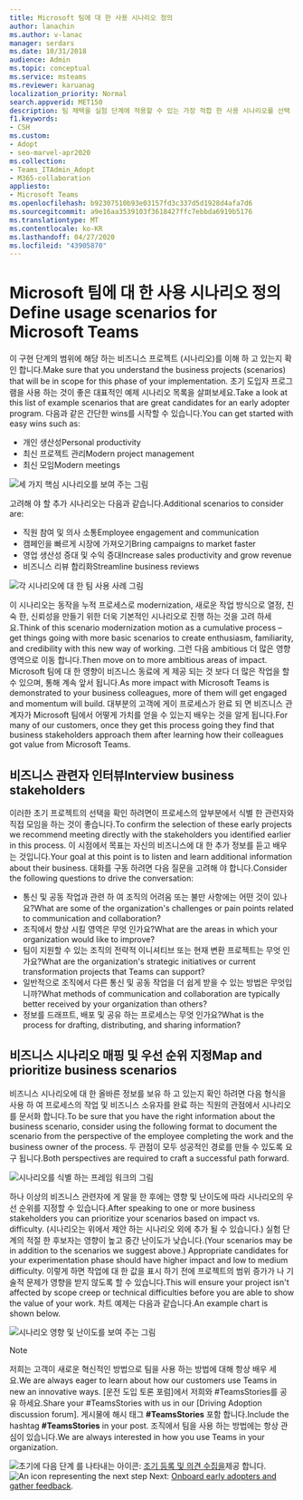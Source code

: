 ```yaml
---
title: Microsoft 팀에 대 한 사용 시나리오 정의
author: lanachin
ms.author: v-lanac
manager: serdars
ms.date: 10/31/2018
audience: Admin
ms.topic: conceptual
ms.service: msteams
ms.reviewer: karuanag
localization_priority: Normal
search.appverid: MET150
description: 팀 채택을 실험 단계에 적용할 수 있는 가장 적합 한 사용 시나리오를 선택 하는 방법에 대해 알아봅니다.
f1.keywords:
- CSH
ms.custom:
- Adopt
- seo-marvel-apr2020
ms.collection:
- Teams_ITAdmin_Adopt
- M365-collaboration
appliesto:
- Microsoft Teams
ms.openlocfilehash: b92307510b93e03157fd3c337d5d1928d4afa7d6
ms.sourcegitcommit: a9e16aa3539103f3618427ffc7ebbda6919b5176
ms.translationtype: MT
ms.contentlocale: ko-KR
ms.lasthandoff: 04/27/2020
ms.locfileid: "43905870"
---
```

# <a name="define-usage-scenarios-for-microsoft-teams"></a><span data-ttu-id="6344c-103">Microsoft 팀에 대 한 사용 시나리오 정의</span><span class="sxs-lookup"><span data-stu-id="6344c-103">Define usage scenarios for Microsoft Teams</span></span>

<span data-ttu-id="6344c-104">이 구현 단계의 범위에 해당 하는 비즈니스 프로젝트 (시나리오)를 이해 하 고 있는지 확인 합니다.</span><span class="sxs-lookup"><span data-stu-id="6344c-104">Make sure that you understand the business projects (scenarios) that will be in scope for this phase of your implementation.</span></span> <span data-ttu-id="6344c-105">초기 도입자 프로그램을 사용 하는 것이 좋은 대표적인 예제 시나리오 목록을 살펴보세요.</span><span class="sxs-lookup"><span data-stu-id="6344c-105">Take a look at this list of example scenarios that are great candidates for an early adopter program.</span></span> <span data-ttu-id="6344c-106">다음과 같은 간단한 wins를 시작할 수 있습니다.</span><span class="sxs-lookup"><span data-stu-id="6344c-106">You can get started with easy wins such as:</span></span>

- <span data-ttu-id="6344c-107">개인 생산성</span><span class="sxs-lookup"><span data-stu-id="6344c-107">Personal productivity</span></span>
- <span data-ttu-id="6344c-108">최신 프로젝트 관리</span><span class="sxs-lookup"><span data-stu-id="6344c-108">Modern project management</span></span>
- <span data-ttu-id="6344c-109">최신 모임</span><span class="sxs-lookup"><span data-stu-id="6344c-109">Modern meetings</span></span>

![세 가지 핵심 시나리오를 보여 주는 그림](media/teams-adoption-modernizing-core-scenarios.png)

<span data-ttu-id="6344c-111">고려해 야 할 추가 시나리오는 다음과 같습니다.</span><span class="sxs-lookup"><span data-stu-id="6344c-111">Additional scenarios to consider are:</span></span>

- <span data-ttu-id="6344c-112">직원 참여 및 의사 소통</span><span class="sxs-lookup"><span data-stu-id="6344c-112">Employee engagement and communication</span></span>
- <span data-ttu-id="6344c-113">캠페인을 빠르게 시장에 가져오기</span><span class="sxs-lookup"><span data-stu-id="6344c-113">Bring campaigns to market faster</span></span>
- <span data-ttu-id="6344c-114">영업 생산성 증대 및 수익 증대</span><span class="sxs-lookup"><span data-stu-id="6344c-114">Increase sales productivity and grow revenue</span></span>
- <span data-ttu-id="6344c-115">비즈니스 리뷰 합리화</span><span class="sxs-lookup"><span data-stu-id="6344c-115">Streamline business reviews</span></span>

![각 시나리오에 대 한 팀 사용 사례 그림](media/teams-adoption-use-cases.png)

<span data-ttu-id="6344c-117">이 시나리오는 동작을 누적 프로세스로 modernization, 새로운 작업 방식으로 열정, 친숙 한, 신뢰성을 만들기 위한 더욱 기본적인 시나리오로 진행 하는 것을 고려 하세요.</span><span class="sxs-lookup"><span data-stu-id="6344c-117">Think of this scenario modernization motion as a cumulative process – get things going with more basic scenarios to create enthusiasm, familiarity, and credibility with this new way of working.</span></span> <span data-ttu-id="6344c-118">그런 다음 ambitious 더 많은 영향 영역으로 이동 합니다.</span><span class="sxs-lookup"><span data-stu-id="6344c-118">Then move on to more ambitious areas of impact.</span></span> <span data-ttu-id="6344c-119">Microsoft 팀에 대 한 영향이 비즈니스 동료에 게 제공 되는 것 보다 더 많은 작업을 할 수 있으며, 통해 계속 앞서 됩니다.</span><span class="sxs-lookup"><span data-stu-id="6344c-119">As more impact with Microsoft Teams is demonstrated to your business colleagues, more of them will get engaged and momentum will build.</span></span> <span data-ttu-id="6344c-120">대부분의 고객에 게이 프로세스가 완료 되 면 비즈니스 관계자가 Microsoft 팀에서 어떻게 가치를 얻을 수 있는지 배우는 것을 알게 됩니다.</span><span class="sxs-lookup"><span data-stu-id="6344c-120">For many of our customers, once they get this process going they find that business stakeholders approach them after learning how their colleagues got value from Microsoft Teams.</span></span>

## <a name="interview-business-stakeholders"></a><span data-ttu-id="6344c-121">비즈니스 관련자 인터뷰</span><span class="sxs-lookup"><span data-stu-id="6344c-121">Interview business stakeholders</span></span>

<span data-ttu-id="6344c-122">이러한 초기 프로젝트의 선택을 확인 하려면이 프로세스의 앞부분에서 식별 한 관련자와 직접 모임을 하는 것이 좋습니다.</span><span class="sxs-lookup"><span data-stu-id="6344c-122">To confirm the selection of these early projects we recommend meeting directly with the stakeholders you identified earlier in this process.</span></span> <span data-ttu-id="6344c-123">이 시점에서 목표는 자신의 비즈니스에 대 한 추가 정보를 듣고 배우는 것입니다.</span><span class="sxs-lookup"><span data-stu-id="6344c-123">Your goal at this point is to listen and learn additional information about their business.</span></span> <span data-ttu-id="6344c-124">대화를 구동 하려면 다음 질문을 고려해 야 합니다.</span><span class="sxs-lookup"><span data-stu-id="6344c-124">Consider the following questions to drive the conversation:</span></span>

- <span data-ttu-id="6344c-125">통신 및 공동 작업과 관련 하 여 조직의 어려움 또는 불만 사항에는 어떤 것이 있나요?</span><span class="sxs-lookup"><span data-stu-id="6344c-125">What are some of the organization's challenges or pain points related to communication and collaboration?</span></span>
- <span data-ttu-id="6344c-126">조직에서 향상 시킬 영역은 무엇 인가요?</span><span class="sxs-lookup"><span data-stu-id="6344c-126">What are the areas in which your organization would like to improve?</span></span>
- <span data-ttu-id="6344c-127">팀이 지원할 수 있는 조직의 전략적 이니셔티브 또는 현재 변환 프로젝트는 무엇 인가요?</span><span class="sxs-lookup"><span data-stu-id="6344c-127">What are the organization's strategic initiatives or current transformation projects that Teams can support?</span></span>
- <span data-ttu-id="6344c-128">일반적으로 조직에서 다른 통신 및 공동 작업을 더 쉽게 받을 수 있는 방법은 무엇입니까?</span><span class="sxs-lookup"><span data-stu-id="6344c-128">What methods of communication and collaboration are typically better received by your organization than others?</span></span>
- <span data-ttu-id="6344c-129">정보를 드래프트, 배포 및 공유 하는 프로세스는 무엇 인가요?</span><span class="sxs-lookup"><span data-stu-id="6344c-129">What is the process for drafting, distributing, and sharing information?</span></span>

## <a name="map-and-prioritize-business-scenarios"></a><span data-ttu-id="6344c-130">비즈니스 시나리오 매핑 및 우선 순위 지정</span><span class="sxs-lookup"><span data-stu-id="6344c-130">Map and prioritize business scenarios</span></span>

<span data-ttu-id="6344c-131">비즈니스 시나리오에 대 한 올바른 정보를 보유 하 고 있는지 확인 하려면 다음 형식을 사용 하 여 프로세스의 작업 및 비즈니스 소유자를 완료 하는 직원의 관점에서 시나리오를 문서화 합니다.</span><span class="sxs-lookup"><span data-stu-id="6344c-131">To be sure that you have the right information about the business scenario, consider using the following format to document the scenario from the perspective of the employee completing the work and the business owner of the process.</span></span> <span data-ttu-id="6344c-132">두 관점이 모두 성공적인 경로를 만들 수 있도록 요구 됩니다.</span><span class="sxs-lookup"><span data-stu-id="6344c-132">Both perspectives are required to craft a successful path forward.</span></span>

![시나리오를 식별 하는 프레임 워크의 그림](media/teams-adoption-identify-scenarios.png)

<span data-ttu-id="6344c-134">하나 이상의 비즈니스 관련자에 게 말을 한 후에는 영향 및 난이도에 따라 시나리오의 우선 순위를 지정할 수 있습니다.</span><span class="sxs-lookup"><span data-stu-id="6344c-134">After speaking to one or more business stakeholders you can prioritize your scenarios based on impact vs. difficulty.</span></span> <span data-ttu-id="6344c-135">(시나리오는 위에서 제안 하는 시나리오 외에 추가 될 수 있습니다.) 실험 단계의 적절 한 후보자는 영향이 높고 중간 난이도가 낮습니다.</span><span class="sxs-lookup"><span data-stu-id="6344c-135">(Your scenarios may be in addition to the scenarios we suggest above.) Appropriate candidates for your experimentation phase should have higher impact and low to medium difficulty.</span></span> <span data-ttu-id="6344c-136">이렇게 하면 작업에 대 한 값을 표시 하기 전에 프로젝트의 범위 증가가 나 기술적 문제가 영향을 받지 않도록 할 수 있습니다.</span><span class="sxs-lookup"><span data-stu-id="6344c-136">This will ensure your project isn't affected by scope creep or technical difficulties before you are able to show the value of your work.</span></span> <span data-ttu-id="6344c-137">차트 예제는 다음과 같습니다.</span><span class="sxs-lookup"><span data-stu-id="6344c-137">An example chart is shown below.</span></span>

![시나리오 영향 및 난이도를 보여 주는 그림](media/teams-adoption-impact-difficulty.png)

> [!Note]
> <span data-ttu-id="6344c-139">저희는 고객이 새로운 혁신적인 방법으로 팀을 사용 하는 방법에 대해 항상 배우 세요.</span><span class="sxs-lookup"><span data-stu-id="6344c-139">We are always eager to learn about how our customers use Teams in new an innovative ways.</span></span> <span data-ttu-id="6344c-140">[운전 도입 토론 포럼]에서 저희와 #TeamsStories를 공유 하세요.</span><span class="sxs-lookup"><span data-stu-id="6344c-140">Share your #TeamsStories with us in our [Driving Adoption discussion forum].</span></span> <span data-ttu-id="6344c-141">게시물에 해시 태그 **#TeamsStories** 포함 합니다.</span><span class="sxs-lookup"><span data-stu-id="6344c-141">Include the hashtag **#TeamsStories** in your post.</span></span> <span data-ttu-id="6344c-142">조직에서 팀을 사용 하는 방법에는 항상 관심이 있습니다.</span><span class="sxs-lookup"><span data-stu-id="6344c-142">We are always interested in how you use Teams in your organization.</span></span>

<span data-ttu-id="6344c-143">![초기에 다음 단계](media/teams-adoption-next-icon.png) 를 나타내는 아이콘: [조기 등록 및 의견 수집을](teams-adoption-onboard-early-adopters.md)제공 합니다.</span><span class="sxs-lookup"><span data-stu-id="6344c-143">![An icon representing the next step](media/teams-adoption-next-icon.png) Next: [Onboard early adopters and gather feedback](teams-adoption-onboard-early-adopters.md).</span></span>
